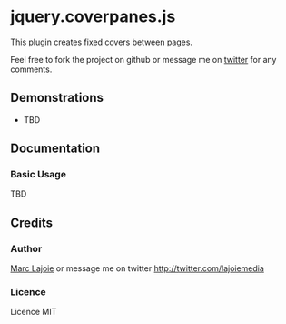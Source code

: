 jquery.coverpanes.js
====================

This plugin creates fixed covers between pages.

Feel free to fork the project on github or message me on [twitter](http://twitter.com/lajoiemedia) for any comments.

## Demonstrations

* TBD

## Documentation

### Basic Usage

TBD

## Credits

### Author
[Marc Lajoie](http://marclajoie.info) or message me on twitter http://twitter.com/lajoiemedia

### Licence
Licence MIT

